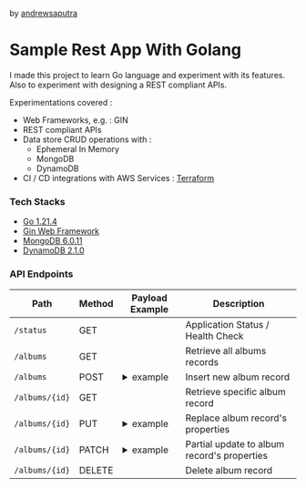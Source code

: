 by [andrewsaputra](https://github.com/andrewsaputra)

# Sample Rest App With Golang

I made this project to learn Go language and experiment with its features. Also to experiment with designing a REST compliant APIs.

Experimentations covered :
- Web Frameworks, e.g. : GIN
- REST compliant APIs
- Data store CRUD operations with :
    - Ephemeral In Memory
    - MongoDB
    - DynamoDB
- CI / CD integrations with AWS Services : [Terraform](https://github.com/andrewsaputra/aws-sandbox)

### Tech Stacks
- [Go 1.21.4](https://go.dev/doc/install)
- [Gin Web Framework](https://gin-gonic.com/)
- [MongoDB 6.0.11](https://www.mongodb.com/docs/v6.0/tutorial/install-mongodb-on-ubuntu/)
- [DynamoDB 2.1.0](https://docs.aws.amazon.com/amazondynamodb/latest/developerguide/DynamoDBLocal.html)


### API Endpoints

<table>
    <thead>
        <tr>
            <th>Path</th>
            <th>Method</th>
            <th>Payload Example</th>
            <th>Description</th>
        </tr>
    </thead>
    <tbody>
        <tr>
            <td><code>/status</code></td>
            <td>GET</td>
            <td></td>
            <td>Application Status / Health Check</td>
        </tr>
        <tr>
            <td><code>/albums</code></td>
            <td>GET</td>
            <td></td>
            <td>Retrieve all albums records</td>
        </tr>
        <tr>
            <td><code>/albums</code></td>
            <td>POST</td>
            <td>
                <details>
                    <summary>example</summary>
                    <code>
                        {"title":"song 1", "artist":"singer A", "price":9.99}
                    </code>
                </details>
            </td>
            <td>Insert new album record</td>
        </tr>
        <tr>
            <td><code>/albums/{id}</code></td>
            <td>GET</td>
            <td></td>
            <td>Retrieve specific album record</td>
        </tr>
        <tr>
            <td><code>/albums/{id}</code></td>
            <td>PUT</td>
            <td>
                <details>
                    <summary>example</summary>
                    <code>
                        {"title":"song 1", "artist":"singer A", "price":9.99}
                    </code>
                </details>
            </td>
            <td>Replace album record's properties</td>
        </tr>
        <tr>
            <td><code>/albums/{id}</code></td>
            <td>PATCH</td>
            <td>
                <details>
                    <summary>example</summary>
                    <code>
                        {"price":11.11}
                    </code>
                </details>
            </td>
            <td>Partial update to album record's properties</td>
        </tr>
        <tr>
            <td><code>/albums/{id}</code></td>
            <td>DELETE</td>
            <td></td>
            <td>Delete album record</td>
        </tr>
    </tbody>
</table>

